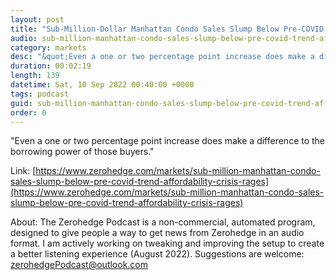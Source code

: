 ```yaml
---
layout: post
title: "Sub-Million-Dollar Manhattan Condo Sales Slump Below Pre-COVID Trend As Affordability Crisis Rages"
audio: sub-million-manhattan-condo-sales-slump-below-pre-covid-trend-affordability-crisis-rages-0
category: markets
desc: "&quot;Even a one or two percentage point increase does make a difference to the borrowing power of those buyers.&quot; "
duration: 00:02:19
length: 139
datetime: Sat, 10 Sep 2022 00:40:00 +0000
tags: podcast
guid: sub-million-manhattan-condo-sales-slump-below-pre-covid-trend-affordability-crisis-rages-0
order: 0
---
```

&quot;Even a one or two percentage point increase does make a difference to the borrowing power of those buyers.&quot; 

Link: [https://www.zerohedge.com/markets/sub-million-manhattan-condo-sales-slump-below-pre-covid-trend-affordability-crisis-rages](https://www.zerohedge.com/markets/sub-million-manhattan-condo-sales-slump-below-pre-covid-trend-affordability-crisis-rages)

About: The Zerohedge Podcast is a non-commercial, automated program, designed to give people a way to get news from Zerohedge in an audio format.  I am actively working on tweaking and improving the setup to create a better listening experience (August 2022).  Suggestions are welcome: [zerohedgePodcast@outlook.com](mailto:zerohedgePodcast@outlook.com)